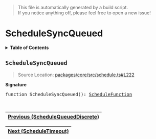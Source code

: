 > This file is automatically generated by a build script.<br>If you notice anything off, please feel free to open a new issue!

# ScheduleSyncQueued

<details><summary><b>Table of Contents</b></summary>

1. [<code>ScheduleSyncQueued</code>](#ScheduleSyncQueued)</details>

## <a name="ScheduleSyncQueued"></a><code>ScheduleSyncQueued</code>

> Source Location: [packages\/core\/src\/schedule.ts#L222](..\/..\/packages\/core\/src\/schedule.ts#L222)

<b>Signature</b>

<pre>function ScheduleSyncQueued(): <a href="00-ScheduleFunction.md#ScheduleFunction">ScheduleFunction</a></pre><br>

| [Previous \(ScheduleQueuedDiscrete\)](04-ScheduleQueuedDiscrete.md#readme) |
| --- |

<div align="right">

| [Next \(ScheduleTimeout\)](06-ScheduleTimeout.md#readme) |
| --- |
</div>
